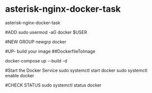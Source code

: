 # asterisk-nginx-docker-task
asterisk-nginx-docker-task


#ADD
sudo usermod -aG docker $USER

#NEW GROUP
newgrp docker


#UP- build your image 
##DockerfileToImage

docker-compose up --build -d


#Start the Docker Service
sudo systemctl start docker
sudo systemctl enable docker

#CHECK STATUS
sudo systemctl status docker
